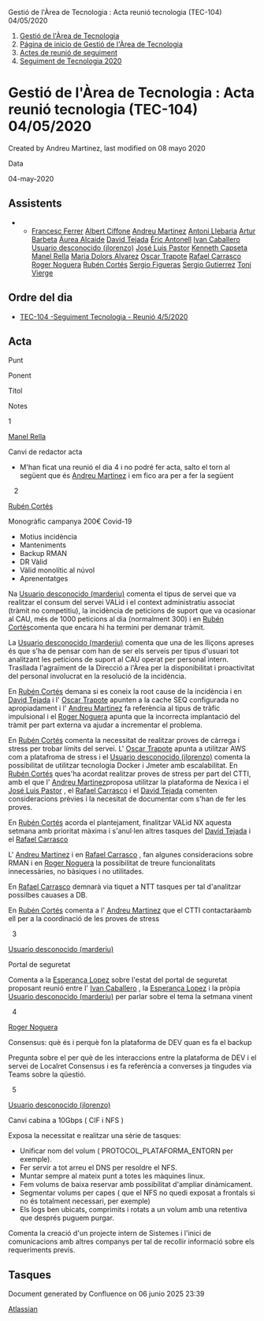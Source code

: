 Gestió de l'Àrea de Tecnologia : Acta reunió tecnologia (TEC-104) 04/05/2020  

1.  [Gestió de l'Àrea de Tecnologia](index.md)
2.  [Página de inicio de Gestió de l'Àrea de Tecnologia](13893786.md)
3.  [Actes de reunió de seguiment](34505308.md)
4.  [Seguiment de Tecnologia 2020](Seguiment-de-Tecnologia-2020_64979512.md)

Gestió de l'Àrea de Tecnologia : Acta reunió tecnologia (TEC-104) 04/05/2020
============================================================================

Created by Andreu Martinez, last modified on 08 mayo 2020

Data

04-may-2020

Assistents
----------

*   *   [Francesc Ferrer](https://confluence.aoc.cat/display/~FFerre) [Albert Ciffone](https://confluence.aoc.cat/display/~aciffone) [Andreu Martinez](https://confluence.aoc.cat/display/~amartinez) [Antoni Llebaria](https://confluence.aoc.cat/display/~allebaria) [Artur Barbeta](https://confluence.aoc.cat/display/~abarbeta) [Áurea Alcaide](https://confluence.aoc.cat/display/~aalcaide) [David Tejada](https://confluence.aoc.cat/display/~dtejada) [Èric Antonell](https://confluence.aoc.cat/display/~eantonell) [Ivan Caballero](https://confluence.aoc.cat/display/~icaballero) [Usuario desconocido (jlorenzo)](https://confluence.aoc.cat/display/~jlorenzo) [José Luis Pastor](https://confluence.aoc.cat/display/~jlpastor) [Kenneth Capseta](https://confluence.aoc.cat/display/~kcapseta) [Manel Rella](https://confluence.aoc.cat/display/~mrella) [Maria Dolors Alvarez](https://confluence.aoc.cat/display/~mdalvarez) [Oscar Trapote](https://confluence.aoc.cat/display/~otrapote) [Rafael Carrasco](https://confluence.aoc.cat/display/~rcarrasco) [Roger Noguera](https://confluence.aoc.cat/display/~rnoguera) [Rubén Cortés](https://confluence.aoc.cat/display/~rcortes) [Sergio Figueras](https://confluence.aoc.cat/display/~sfigueras) [Sergio Gutierrez](https://confluence.aoc.cat/display/~sgutierrez) [Toni Vierge](https://confluence.aoc.cat/display/~tvierge)
        

Ordre del dia
-------------

*   [TEC-104 -Seguiment Tecnologia - Reunió 4/5/2020](https://contacte.aoc.cat/browse/TEC-104)

Acta
----

Punt

Ponent

Títol

Notes

1

[Manel Rella](https://confluence.aoc.cat/display/~mrella)

Canvi de redactor acta

*   M'han ficat una reunió el dia 4 i no podré fer acta, salto el torn al següent que és [Andreu Martinez](https://contacte.aoc.cat/secure/ViewProfile.jspa?name=amartinez) i em fico ara per a fer la següent  
      
    

   2

[Rubén Cortés](https://confluence.aoc.cat/display/~rcortes)

Monogràfic campanya 200€ Covid-19

*   Motius incidència
*   Manteniments
*   Backup RMAN
*   DR Vàlid
*   Vàlid monolític al núvol
*   Aprenentatges

Na [Usuario desconocido (marderiu)](https://confluence.aoc.cat/display/~marderiu) comenta el tipus de servei que va realitzar el consum del servei VALid i el context administratiu associat (tràmit no competitiu), la incidència de peticions de suport que va ocasionar al CAU, més de 1000 peticions al dia (normalment 300) i en [Rubén Cortés](https://confluence.aoc.cat/display/~rcortes)comenta que encara hi ha termini per demanar tràmit.

La [Usuario desconocido (marderiu)](https://confluence.aoc.cat/display/~marderiu) comenta que una de les lliçons apreses és que s'ha de pensar com han de ser els serveis per tipus d'usuari tot analitzant les peticions de suport al CAU operat per personal intern. Trasllada l'agraïment de la Direcció a l'Àrea per la disponibilitat i proactivitat del personal involucrat en la resolució de la incidència.

  

En [Rubén Cortés](https://confluence.aoc.cat/display/~rcortes) demana si es coneix la root cause de la incidència i en [David Tejada](https://confluence.aoc.cat/display/~dtejada) i l' [Oscar Trapote](https://confluence.aoc.cat/display/~otrapote) apunten a la cache SEQ configurada no apropiadament i l' [Andreu Martinez](https://confluence.aoc.cat/display/~amartinez) fa referència al tipus de tràfic impulsional i el [Roger Noguera](https://confluence.aoc.cat/display/~rnoguera) apunta que la incorrecta implantació del tràmit per part externa va ajudar a incrementar el problema.

En [Rubén Cortés](https://confluence.aoc.cat/display/~rcortes) comenta la necessitat de realitzar proves de càrrega i stress per trobar límits del servei. L' [Oscar Trapote](https://confluence.aoc.cat/display/~otrapote) apunta a utilitzar AWS com a platafroma de stress i el [Usuario desconocido (jlorenzo)](https://confluence.aoc.cat/display/~jlorenzo) comenta la possibilitat de utilitzar tecnologia Docker i Jmeter amb escalabilitat. En [Rubén Cortés](https://confluence.aoc.cat/display/~rcortes) ques'ha acordat realitzar proves de stress per part del CTTI, amb el que l' [Andreu Martinez](https://confluence.aoc.cat/display/~amartinez)proposa utilitzar la plataforma de Nexica i el [José Luis Pastor](https://confluence.aoc.cat/display/~jlpastor) , el [Rafael Carrasco](https://confluence.aoc.cat/display/~rcarrasco) i el [David Tejada](https://confluence.aoc.cat/display/~dtejada) comenten consideracions prèvies i la necesitat de documentar com s'han de fer les proves.

En [Rubén Cortés](https://confluence.aoc.cat/display/~rcortes) acorda el plantejament, finalitzar VALid NX aquesta setmana amb prioritat màxima i s'anul·len altres tasques del [David Tejada](https://confluence.aoc.cat/display/~dtejada) i el [Rafael Carrasco](https://confluence.aoc.cat/display/~rcarrasco)

L' [Andreu Martinez](https://confluence.aoc.cat/display/~amartinez) i en [Rafael Carrasco](https://confluence.aoc.cat/display/~rcarrasco) , fan algunes consideracions sobre RMAN i en [Roger Noguera](https://confluence.aoc.cat/display/~rnoguera) la possibilitat de treure funcionalitats innecessàries, no bàsiques i no utilitades.

En [Rafael Carrasco](https://confluence.aoc.cat/display/~rcarrasco) demnarà via tiquet a NTT tasques per tal d'analitzar possilbes cauases a DB.

En [Rubén Cortés](https://confluence.aoc.cat/display/~rcortes) comenta a l' [Andreu Martinez](https://confluence.aoc.cat/display/~amartinez) que el CTTI contactaràamb ell per a la coordinació de les proves de stress

  

  3

[Usuario desconocido (marderiu)](https://confluence.aoc.cat/display/~marderiu)

Portal de seguretat

Comenta a la [Esperança Lopez](https://confluence.aoc.cat/display/~elopez) sobre l'estat del portal de seguretat proposant reunió entre l' [Ivan Caballero](https://confluence.aoc.cat/display/~icaballero) , la [Esperança Lopez](https://confluence.aoc.cat/display/~elopez) i la pròpia [Usuario desconocido (marderiu)](https://confluence.aoc.cat/display/~marderiu) per parlar sobre el tema la setmana vinent

  4

[Roger Noguera](https://confluence.aoc.cat/display/~rnoguera)

Consensus: què és i perquè fon la plataforma de DEV quan es fa el backup

Pregunta sobre el per què de les interaccions entre la plataforma de DEV i el servei de Localret Consensus i es fa referència a converses ja tingudes via Teams sobre la qüestió.

  5

[Usuario desconocido (jlorenzo)](https://confluence.aoc.cat/display/~jlorenzo)

Canvi cabina a 10Gbps ( CIF i NFS )

Exposa la necessitat e realitzar una sèrie de tasques:

*   Unificar nom del volum ( PROTOCOL\_PLATAFORMA\_ENTORN per exemple).
*   Fer servir a tot arreu el DNS per resoldre el NFS.
*   Muntar sempre al mateix punt a totes les màquines linux.
*   Fem volums de baixa reservar amb possibilitat d'ampliar dinàmicament.
*   Segmentar volums per capes ( que el NFS no quedi exposat a frontals si no és totalment necessari, per exemple)
*   Els logs ben ubicats, comprimits i rotats a un volum amb una retentiva que després puguem purgar.

  

Comenta la creació d'un projecte intern de Sistemes i l'inici de comunicacions amb altres companys per tal de recollir informació sobre els requeriments previs.

Tasques
-------

Document generated by Confluence on 06 junio 2025 23:39

[Atlassian](http://www.atlassian.com/)